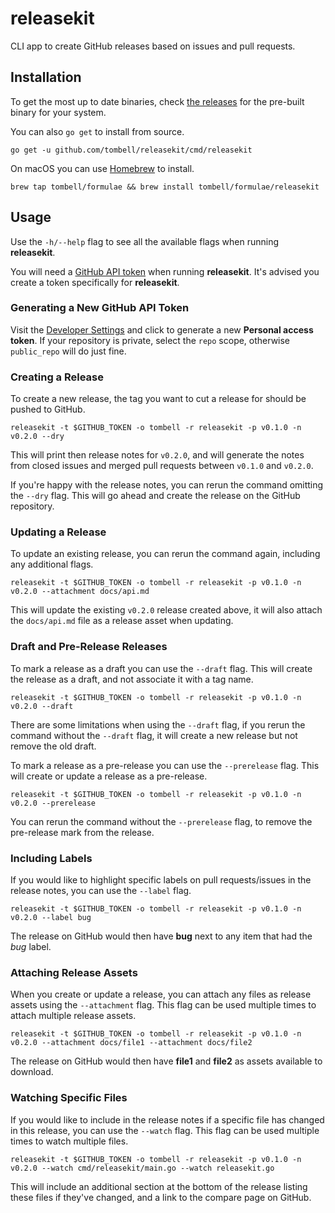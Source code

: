 # releasekit

CLI app to create GitHub releases based on issues and pull requests.

## Installation

To get the most up to date binaries, check [the releases][releases] for the
pre-built binary for your system.

[releases]: https://github.com/tombell/releasekit/releases

You can also `go get` to install from source.

    go get -u github.com/tombell/releasekit/cmd/releasekit

On macOS you can use [Homebrew](https://brew.sh) to install.

    brew tap tombell/formulae && brew install tombell/formulae/releasekit

## Usage

Use the `-h/--help` flag to see all the available flags when running
**releasekit**.

You will need a [GitHub API token][api-token] when running **releasekit**. It's
advised you create a token specifically for **releasekit**.

[api-token]: https://github.com/settings/tokens

### Generating a New GitHub API Token

Visit the [Developer Settings](https://github.com/settings/tokens/new) and
click to generate a new **Personal access token**. If your repository is
private, select the `repo` scope, otherwise `public_repo` will do just fine.

### Creating a Release

To create a new release, the tag you want to cut a release for should be pushed
to GitHub.

    releasekit -t $GITHUB_TOKEN -o tombell -r releasekit -p v0.1.0 -n v0.2.0 --dry

This will print then release notes for `v0.2.0`, and will generate the notes
from closed issues and merged pull requests between `v0.1.0` and `v0.2.0`.

If you're happy with the release notes, you can rerun the command omitting the
`--dry` flag. This will go ahead and create the release on the GitHub
repository.

### Updating a Release

To update an existing release, you can rerun the command again, including any
additional flags.

    releasekit -t $GITHUB_TOKEN -o tombell -r releasekit -p v0.1.0 -n v0.2.0 --attachment docs/api.md

This will update the existing `v0.2.0` release created above, it will also
attach the `docs/api.md` file as a release asset when updating.

### Draft and Pre-Release Releases

To mark a release as a draft you can use the `--draft` flag. This will create
the release as a draft, and not associate it with a tag name.

    releasekit -t $GITHUB_TOKEN -o tombell -r releasekit -p v0.1.0 -n v0.2.0 --draft

There are some limitations when using the `--draft` flag, if you rerun the
command without the `--draft` flag, it will create a new release but not remove
the old draft.

To mark a release as a pre-release you can use the `--prerelease` flag. This will
create or update a release as a pre-release.

    releasekit -t $GITHUB_TOKEN -o tombell -r releasekit -p v0.1.0 -n v0.2.0 --prerelease

You can rerun the command without the `--prerelease` flag, to remove the
pre-release mark from the release.

### Including Labels

If you would like to highlight specific labels on pull requests/issues in the
release notes, you can use the `--label` flag.

    releasekit -t $GITHUB_TOKEN -o tombell -r releasekit -p v0.1.0 -n v0.2.0 --label bug

The release on GitHub would then have **bug** next to any item that had the
_bug_ label.

### Attaching Release Assets

When you create or update a release, you can attach any files as release assets
using the `--attachment` flag. This flag can be used multiple times to attach
multiple release assets.

    releasekit -t $GITHUB_TOKEN -o tombell -r releasekit -p v0.1.0 -n v0.2.0 --attachment docs/file1 --attachment docs/file2

The release on GitHub would then have **file1** and **file2** as assets
available to download.

### Watching Specific Files

If you would like to include in the release notes if a specific file has changed
in this release, you can use the `--watch` flag. This flag can be used multiple
times to watch multiple files.

    releasekit -t $GITHUB_TOKEN -o tombell -r releasekit -p v0.1.0 -n v0.2.0 --watch cmd/releasekit/main.go --watch releasekit.go

This will include an additional section at the bottom of the release listing
these files if they've changed, and a link to the compare page on GitHub.
